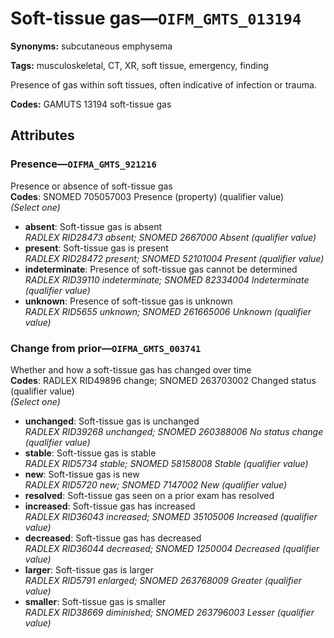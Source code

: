# Soft-tissue gas—`OIFM_GMTS_013194`

**Synonyms:** subcutaneous emphysema

**Tags:** musculoskeletal, CT, XR, soft tissue, emergency, finding

Presence of gas within soft tissues, often indicative of infection or trauma.

**Codes:** GAMUTS 13194 soft-tissue gas

## Attributes

### Presence—`OIFMA_GMTS_921216`

Presence or absence of soft-tissue gas  
**Codes**: SNOMED 705057003 Presence (property) (qualifier value)  
*(Select one)*

- **absent**: Soft-tissue gas is absent  
_RADLEX RID28473 absent; SNOMED 2667000 Absent (qualifier value)_
- **present**: Soft-tissue gas is present  
_RADLEX RID28472 present; SNOMED 52101004 Present (qualifier value)_
- **indeterminate**: Presence of soft-tissue gas cannot be determined  
_RADLEX RID39110 indeterminate; SNOMED 82334004 Indeterminate (qualifier value)_
- **unknown**: Presence of soft-tissue gas is unknown  
_RADLEX RID5655 unknown; SNOMED 261665006 Unknown (qualifier value)_

### Change from prior—`OIFMA_GMTS_003741`

Whether and how a soft-tissue gas has changed over time  
**Codes**: RADLEX RID49896 change; SNOMED 263703002 Changed status (qualifier value)  
*(Select one)*

- **unchanged**: Soft-tissue gas is unchanged  
_RADLEX RID39268 unchanged; SNOMED 260388006 No status change (qualifier value)_
- **stable**: Soft-tissue gas is stable  
_RADLEX RID5734 stable; SNOMED 58158008 Stable (qualifier value)_
- **new**: Soft-tissue gas is new  
_RADLEX RID5720 new; SNOMED 7147002 New (qualifier value)_
- **resolved**: Soft-tissue gas seen on a prior exam has resolved  
- **increased**: Soft-tissue gas has increased  
_RADLEX RID36043 increased; SNOMED 35105006 Increased (qualifier value)_
- **decreased**: Soft-tissue gas has decreased  
_RADLEX RID36044 decreased; SNOMED 1250004 Decreased (qualifier value)_
- **larger**: Soft-tissue gas is larger  
_RADLEX RID5791 enlarged; SNOMED 263768009 Greater (qualifier value)_
- **smaller**: Soft-tissue gas is smaller  
_RADLEX RID38669 diminished; SNOMED 263796003 Lesser (qualifier value)_